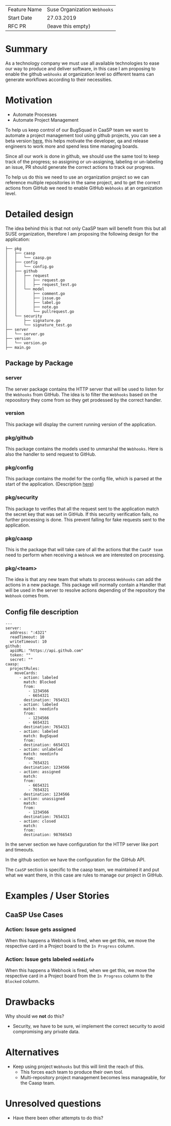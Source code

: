|              |                                  |
| :----------- | :------------------------------- |
| Feature Name | Suse Organization `Webhooks`       |
| Start Date   | 27.03.2019                       |
| RFC PR       | (leave this empty)               |

# Summary
[summary]: #summary

As a technology company we must use all available technologies to ease our way to produce and deliver software, in this case I am proposing to enable the github `webhooks` at organization level so different teams can generate workflows according to their necessities.

# Motivation
[motivation]: #motivation

- Automate Processes
- Automate Project Management

To help us keep control of our BugSquad in CaaSP team we want to automate a project management tool using github projects, you can see a beta version [here](https://github.com/SUSE/caasp-playground/projects/3), this helps motivate the developer, qa and release engineers to work more and spend less time managing boards.

Since all our work is done in github, we should use the same tool to keep track of the progress; so assigning or un-assigning, labeling or un-labeling an issue, PR should generate the correct actions to track our progress.

To help us do this we need to use an organization project so we can reference multiple repositories in the same project, and to get the correct actions from GitHub we need to enable GitHub `Webhooks` at an organization level.

# Detailed design
[design]: #detailed-design

The idea behind this is that not only CaaSP team will benefit from this but all SUSE organization, therefore I am proposing the following design for the application:

```
├── pkg
│   ├── caasp
│   │   └── caasp.go
│   ├── config
│   │   └── config.go
│   ├── github
│   │   ├── request
│   │   │   ├── request.go
│   │   │   ├── request_test.go
│   │   └── model
│   │       ├── comment.go
│   │       ├── issue.go
│   │       ├── label.go
│   │       ├── note.go
│   │       └── pullrequest.go
│   └── security
│       ├── signature.go
│       └── signature_test.go
├── server
│   └── server.go
├── version
│   └── version.go
├── main.go
```

## Package by Package

### server

The server package contains the HTTP server that will be used to listen for the `Webhooks` from GitHub. The idea is to filter the `Webhooks` based on the repoository they come from so they get prodessed by the correct handler.

### version

This package will display the current running version of the application.

### pkg/github

This package contains the models used to unmarshal the `Webhooks`.
Here is also the handler to send request to GitHub.

### pkg/config

This package contains the model for the config file, which is parsed at the start of the application. (Description [here](##config-file-description))

### pkg/security

This package to verifies that all the request sent to the application match the secret key that was set in GitHub. If this security verification fails, no further processing is done. This prevent falling for fake requests sent to the application.

### pkg/caasp

This is the package that will take care of all the actions that the `CaaSP team` need to perform when receiving a `Webhook` we are interested on processing.

### pkg/\<team\>

The idea is that any new team that whats to process `Webhooks` can add the actions in a new package. This package will normally contain a Handler that will be used in the server to resolve actions depending of the repository the `Webhook` comes from.

## Config file description

```
---
server:
  address: ":4321"
  readTimeout: 10
  writeTimeout: 10
github:
  apiURL: "https://api.github.com"
  token: ""
  secret: ""
caasp:
  projectRules:
    moveCards:
      - action: labeled
        match: Blocked
        from: 
          - 1234566
          - 6654321
        destination: 7654321
      - action: labeled
        match: needinfo
        from: 
          - 1234566
          - 6654321
        destination: 7654321
      - action: labeled
        match: BugSquad
        from:
        destination: 6654321
      - action: unlabeled
        match: needinfo
        from:
          - 7654321
        destination: 1234566
      - action: assigned
        match:
        from:
          - 6654321
          - 7654321
        destination: 1234566
      - action: unassigned
        match:
        from:
          - 1234566
        destination: 7654321
      - action: closed
        match:
        from:
        destination: 98766543
```

In the server section we have configuration for the HTTP server like port and timeouts.

In the github section we have the configuration for the GitHub API.

The `CaaSP` section is specific to the caasp team, we maintained it and put what we want there, in this case are rules to manage our project in GitHub.

# Examples / User Stories
[examples]: #examples

## CaaSP Use Cases

### Action: Issue gets assigned

When this happens a Webhook is fired, when we get this, we move the respective card in a Project board to the `In Progress` column.

### Action: Issue gets labeled `neddinfo`

When this happens a Webhook is fired, when we get this, we move the respective card in a Project board from the `In Progress` column to the `Blocked` column.

# Drawbacks
[drawbacks]: #drawbacks

Why should we **not** do this?

- Security, we have to be sure, wi implement the correct security to avoid compromising any private data.

# Alternatives
[alternatives]: #alternatives

- Keep using project `Webhooks` but this will limit the reach of this.
  - This forces each team to produce their own tool.
  - Multi-repository project management becomes less manageable, for the Caasp team.

# Unresolved questions
[unresolved]: #unresolved-questions

- Have there been other attempts to do this?
